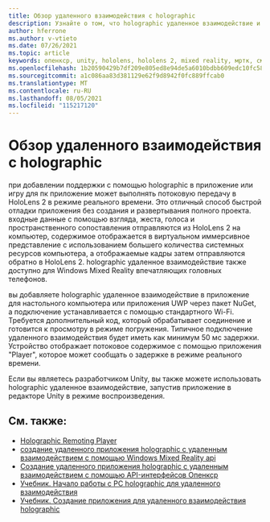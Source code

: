 ```yaml
---
title: Обзор удаленного взаимодействия с holographic
description: Узнайте о том, что holographic удаленное взаимодействие и как оно может выиграть в процессе разработки.
author: hferrone
ms.author: v-vtieto
ms.date: 07/26/2021
ms.topic: article
keywords: опенкср, unity, hololens, hololens 2, mixed reality, мртк, смешанная реальность набор средств, дополненная реальность, виртуальная реальность, гарнитуры смешанной реальности, обучение, учебник, начало работы, holographic удаленное взаимодействие, настольный, предварительный просмотр
ms.openlocfilehash: 1b20590429b7df209e805ed8e94de5a6010bdbb609edc10fc5854cd4df86f64c
ms.sourcegitcommit: a1c086aa83d381129e62f9d8942f0fc889ffcab0
ms.translationtype: MT
ms.contentlocale: ru-RU
ms.lasthandoff: 08/05/2021
ms.locfileid: "115217120"
---
```

# <a name="holographic-remoting-overview"></a>Обзор удаленного взаимодействия с holographic

при добавлении поддержки с помощью holographic в приложение или игру для пк приложение может выполнять потоковую передачу в HoloLens 2 в режиме реального времени. Это отличный способ быстрой отладки приложения без создания и развертывания полного проекта. входные данные с помощью взгляда, жеста, голоса и пространственного сопоставления отправляются из HoloLens 2 на компьютер, содержимое отображается в виртуальном иммерсивное представление с использованием большего количества системных ресурсов компьютера, а отображаемые кадры затем отправляются обратно в HoloLens 2. holographic удаленное взаимодействие также доступно для Windows Mixed Reality впечатляющих головных телефонов.

вы добавляете holographic удаленное взаимодействие в приложение для настольного компьютера или приложения UWP через пакет NuGet, а подключение устанавливается с помощью стандартного Wi-Fi. Требуется дополнительный код, который обрабатывает соединение и готовится к просмотру в режиме погружения. Типичное подключение удаленного взаимодействия будет иметь как минимум 50 мс задержки. Устройство отображает потоковое содержимое с помощью приложения "Player", которое может сообщать о задержке в режиме реального времени.

Если вы являетесь разработчиком Unity, вы также можете использовать holographic удаленное взаимодействие, запустив приложение в редакторе Unity в режиме воспроизведения.

## <a name="see-also"></a>См. также:
* [Holographic Remoting Player](holographic-remoting-player.md)
* [создание удаленного приложения holographic с удаленным взаимодействием с помощью Windows Mixed Reality api](holographic-remoting-create-remote-wmr.md)
* [Создание удаленного приложения holographic с удаленным взаимодействием с помощью API-интерфейсов Опенкср](holographic-remoting-create-remote-openxr.md)
* [Учебник. Начало работы с PC holographic для удаленного взаимодействия](../unity/tutorials/mr-learning-pc-holographic-remoting-01.md)
* [Учебник. Создание приложения для удаленного взаимодействия holographic](../unity/tutorials/mr-learning-pc-holographic-remoting-02.md)
